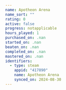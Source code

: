 ```yaml
---
name: Apotheon Arena
name_sort: ""
rating: 0
active: false
progress: notapplicable
hours_played: 1
purchased_on: .nan
started_on: .nan
beaten_on: .nan
completed_on: .nan
mastered_on: .nan
identifiers:
  - type: steam
    appid: "417890"
    name: Apotheon Arena
    synced_on: 2024-08-30
---
```

